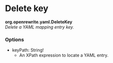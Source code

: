 # Delete key

**org.openrewrite.yaml.DeleteKey**  
_Delete a YAML mapping entry key._

### Options

* keyPath: String!
  * An XPath expression to locate a YAML entry.

